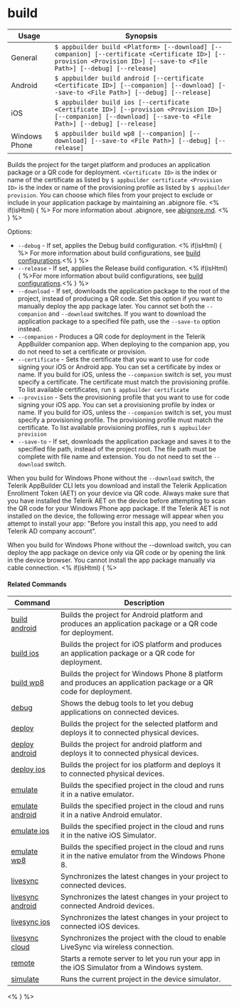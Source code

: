 build
==========

Usage | Synopsis
------|-------
General | `$ appbuilder build <Platform> [--download] [--companion] [--certificate <Certificate ID>] [--provision <Provision ID>] [--save-to <File Path>] [--debug] [--release]`
Android | `$ appbuilder build android [--certificate <Certificate ID>] [--companion] [--download] [--save-to <File Path>] [--debug] [--release]`
iOS | `$ appbuilder build ios [--certificate <Certificate ID>] [--provision <Provision ID>] [--companion] [--download] [--save-to <File Path>] [--debug] [--release]`
Windows Phone |`$ appbuilder build wp8 [--companion] [--download] [--save-to <File Path>] [--debug] [--release]`


Builds the project for the target platform and produces an application package or a QR code for deployment.
`<Certificate ID>` is the index or name of the certificate as listed by `$ appbuilder certificate <Provision ID>` is the index or name of the provisioning profile as listed by `$ appbuilder provision`.
You can choose which files from your project to exclude or include in your application package by maintaining an .abignore file.
<% if(isHtml) { %>
For more information about .abignore, see [abignore.md](https://github.com/Icenium/icenium-cli/blob/release/ABIGNORE.md).
<% } %>

Options:
* `--debug` - If set, applies the Debug build configuration. <% if(isHtml) { %> For more information about build configurations, see [build configurations](http://docs.telerik.com/platform/appbuilder/build-configurations/overview).<% } %>
* `--release` - If set, applies the Release build configuration. <% if(isHtml) { %>For more information about build configurations, see [build configurations](http://docs.telerik.com/platform/appbuilder/build-configurations/overview).<% } %>
* `--download` - If set, downloads the application package to the root of the project, instead of producing a QR code. Set this option if you want to manually deploy the app package later. You cannot set both the `--companion` and `--download` switches. If you want to download the application package to a specified file path, use the `--save-to` option instead.
* `--companion` - Produces a QR code for deployment in the Telerik AppBuilder companion app. When deploying to the companion app, you do not need to set a certificate or provision.
* `--certificate` - Sets the certificate that you want to use for code signing your iOS or Android app. You can set a certificate by index or name. If you build for iOS, unless the `--companion` switch is set, you must specify a certificate. The certificate must match the provisioning profile. To list available certificates, run `$ appbuilder certificate`    
* `--provision` - Sets the provisioning profile that you want to use for code signing your iOS app. You can set a provisioning profile by index or name. If you build for iOS, unless the `--companion` switch is set, you must specify a provisioning profile. The provisioning profile must match the certificate. To list available provisioning profiles, run `$ appbuilder provision`    
* `--save-to` - If set, downloads the application package and saves it to the specified file path, instead of the project root. The file path must be complete with file name and extension. You do not need to set the `--download` switch.

When you build for Windows Phone without the `--download` switch, the Telerik AppBuilder CLI lets you download and install the Telerik Application Enrollment Token (AET) on your device via QR code. Always make sure that you have installed the Telerik AET on the device before attempting to scan the QR code for your Windows Phone app package. If the Telerik AET is not installed on the device, the following error message will appear when you attempt to install your app: "Before you install this app, you need to add Telerik AD company account". 

When you build for Windows Phone without the --download switch, you can deploy the app package on device only via QR code or by opening the link in the device browser. You cannot install the app package manually via cable connection.
<% if(isHtml) { %> 

#### Related Commands

Command | Description
----------|----------
[build android](build-android.html) | Builds the project for Android platform and produces an application package or a QR code for deployment.
[build ios](build-ios.html) | Builds the project for iOS platform and produces an application package or a QR code for deployment.
[build wp8](build-wp8.html) | Builds the project for Windows Phone 8 platform and produces an application package or a QR code for deployment.
[debug](debug.html) | Shows the debug tools to let you debug applications on connected devices.
[deploy](deploy.html) | Builds the project for the selected platform and deploys it to connected physical devices.
[deploy android](deploy-android.html) | Builds the project for android platform and deploys it to connected physical devices.
[deploy ios](deploy-ios.html) | Builds the project for ios platform and deploys it to connected physical devices.
[emulate](emulate.html) | Builds the specified project in the cloud and runs it in a native emulator.
[emulate android](emulate-android.html) | Builds the specified project in the cloud and runs it in a native Android emulator.
[emulate ios](emulate-ios.html) | Builds the specified project in the cloud and runs it in the native iOS Simulator.
[emulate wp8](emulate-wp8.html) | Builds the specified project in the cloud and runs it in the native emulator from the Windows Phone 8.
[livesync](livesync.html) | Synchronizes the latest changes in your project to connected devices.
[livesync android](livesync-android.html) | Synchronizes the latest changes in your project to connected Android devices.
[livesync ios](livesync-ios.html) | Synchronizes the latest changes in your project to connected iOS devices.
[livesync cloud](livesync-cloud.html) | Synchronizes the project with the cloud to enable LiveSync via wireless connection.
[remote](remote.html) | Starts a remote server to let you run your app in the iOS Simulator from a Windows system.
[simulate](simulate.html) | Runs the current project in the device simulator.
<% } %>